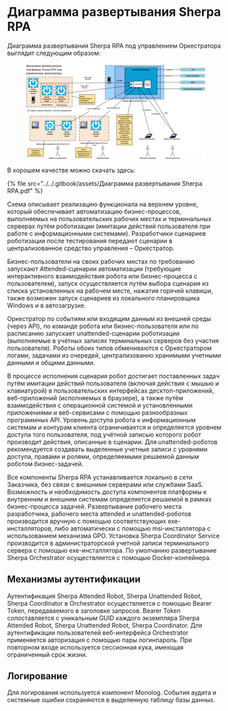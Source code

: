 # Диаграмма развертывания Sherpa RPA

Диаграмма развертывания Sherpa RPA под управлением Оркестратора выглядит следующим образом:

<figure><img src="../../.gitbook/assets/изображение (1) (1) (1) (1) (1) (1) (1) (1) (1) (1) (1) (1) (1) (1) (1) (1) (1) (1) (1) (1) (1) (1) (1) (1) (1).png" alt=""><figcaption></figcaption></figure>

В хорошем качестве можно скачать здесь:

{% file src="../../.gitbook/assets/Диаграмма развертывания Sherpa RPA.pdf" %}

Схема описывает реализацию функционала на верхнем уровне, который обеспечивает автоматизацию бизнес-процессов, выполняемых на пользовательских рабочих местах и терминальных серверах путём роботизации (имитации действий пользователя при работе с информационными системами). Разработчики сценариев роботизации после тестирования передают сценарии в централизованное средство управления – Оркестратор.

Бизнес-пользователи на своих рабочих местах по требованию запускают Attended-сценарии автоматизации (требующие интерактивного взаимодействия робота или бизнес-процесса с пользователем), запуск осуществляется путём выбора сценария из списка установленных на рабочем месте, нажатия горячей клавиши, также возможен запуск сценариев из локального планировщика Windows и в автозагрузке.&#x20;

Оркестратор по событиям или входящим данным из внешней среды (через API), по команде робота или бизнес-пользователя или по расписанию запускает unattended-сценарии роботизации (выполняемые в учётных записях терминальных серверов без участия пользователя). Роботы обоих типов обмениваются с Оркестратором логами, задачами из очередей, централизованно хранимыми учетными данными и общими данными.&#x20;

В процессе исполнения сценария робот достигает поставленных задач путём имитации действий пользователя (включая действия с мышью и клавиатурой) в пользовательских интерфейсах десктоп-приложений, веб-приложений (исполняемых в браузере), а также путём взаимодействия с операционной системой и установленными приложениями и веб-сервисами с помощью разнообразных программных API. Уровень доступа робота к информационным системам и контурам клиента ограничивается и определяется уровнем доступа того пользователя, под учётной записью которого робот производит действия, описанные в сценарии. Для unattended-роботов рекомендуется создавать выделенные учетные записи с уровнями доступа, правами и ролями, определяемыми решаемой данным роботом бизнес-задачей.

Все компоненты Sherpa RPA устанавливается локально в сети Заказчика, без связи с внешними серверами или службами SaaS. Возможность и необходимость доступа компонентов платформы к внутренним и внешним системам определяется решаемой в рамках бизнес-процесса задачей. Развертывание рабочего места разработчика, рабочего места attended и unattended-роботов производится вручную с помощью соответствующих exe-инсталляторов, либо автоматически с помощью msi-инсталлятора с использованием механизма GPO. Установка Sherpa Coordinator Service производится в администраторской учетной записи терминального сервера с помощью exe-инсталлятора. По умолчанию развертывание Sherpa Orchestrator осуществляется с помощью Docker-контейнера.

## **Механизмы аутентификации**

Аутентификация Sherpa Attended Robot, Sherpa Unattended Robot, Sherpa Coordinator в Orchestrator осуществляется с помощью Bearer Token, передаваемого в заголовке запросов. Bearer Token сопоставляется с уникальным GUID каждого экземпляра Sherpa Attended Robot, Sherpa Unattended Robot, Sherpa Coordinator. Для аутентификации пользователей веб-интерфейса Orchestrator применяется авторизация с помощью пары логинпароль. При повторном входе используется сессионная кука, имеющая ограниченный срок жизни.

## **Логирование**

Для логирования используется компонент Monolog. События аудита и системные ошибки сохраняются в выделенную таблицу базы данных.
